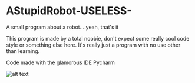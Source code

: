 # AStupidRobot-USELESS-
A small program about a robot....yeah,  that's it


This program is made by a total noobie, don't expect some really cool code style or something else here.
It's really just a program with no use other than learning.

Code made with the glamorous IDE Pycharm

![alt text](https://raw.githubusercontent.com/Thinkaboutmin/AStupidRobot-USELESS-/tree/master/Robot_Image.png)